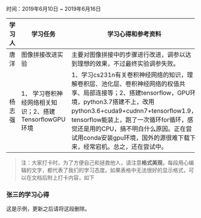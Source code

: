 时间：2019年6月10日 ~ 2019年6月16日

学习人|学习任务|学习心得和参考资料
------ | ------ | ------ 
唐洋 | 图像拼接改进实验 | 主要对图像拼接中的步骤进行改进，调参以达到理想的效果，不过最终实验调参失败。
杨志强 |1、 学习卷积神经网络相关知识；2、搭建TensorflowGPU环境 | 1、学习cs231n有关卷积神经网络的知识，理解卷积层、池化层、卷积神经网络的权值共享、局部连接等；2、搭建tensorflow，GPU环境，python3.7搭建不上，改用python3.6+cuda9+cudnn7+tensorflow1.9，tensorflow能装上，跑了一次循环for循环，感觉还是用的CPU，搞不明白什么原因。正在尝试用conda安装gpu环境，国外的源很难下载下来，经常宕机。总之，还在尝试中。

> 注：大家打卡时，为了方便自己和拯救他人，请注意**格式美观**，每段用心编辑的文字，都代表了我们的学习态度。如果表格中无法很好的显示格式，可以在文档后附上打卡内容，如下

### 张三的学习心得
这是示例，更新之后请将这段删除。
